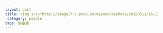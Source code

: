```yaml
---
layout: post
title: <img src="http://image17-c.poco.cn/mypoco/myphoto/20150511/16/17818231320150511163727075.jpg"><img src="http://image17-c.poco.cn/mypoco/myphoto/20150511/16/1781823132015051116373906.jpg"><img src="http://image17-c.poco.cn/mypoco/myphoto/20150511/16/17818231320150511163718022.jpg"></img>
 category: people
tags: 郁金香
---
```


